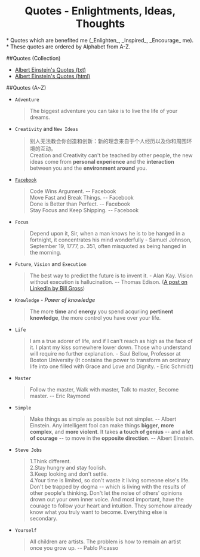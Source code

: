 <html><head><meta charset="utf-8">
<title>Quotes</title>
<link id="css" type="text/css" rel="stylesheet" href="../static/stylesheets/main.css"/></head><body>



<div align="center"><h1>Quotes - Enlightments, Ideas, Thoughts</h1></div>
* Quotes which are benefited me (_Enlighten_, _Inspired_, _Encourage_ me).
* These quotes are ordered by Alphabet from A-Z.

##Quotes (Collection)
* [Albert Einstein's Quotes (txt)](./albert-einstein-quotes.txt)
* [Albert Einstein's Quotes (html)](./albert-einstein-quotes.html)


##Quotes (A~Z)
* `Adventure`
  > The biggest adventure you can take is to live the life of your dreams.

* `Creativity` and `New Ideas`
  > 别人无法教会你创造和创新：新的理念来自于个人经历以及你和周围环境的互动。  
  > Creation and Creativity can't be teached by other people, the new ideas come from **personal experience** and the **interaction** between you and the **environment around** you.

* [`Facebook`](http://xuelianghan.tumblr.com/post/52540580981/facebook-slogan) <!-- 2012-10-29 -->
  > Code Wins Argument. -- Facebook  
  > Move Fast and Break Things. -- Facebook  
  > Done is Better than Perfect. -- Facebook <!-- (Rapid prototyping and Fast iteration) -->  
  > Stay Focus and Keep Shipping. -- Facebook <!-- Smart people known that focus is the mechaniasm to success and also to be a failure protection -->   

* `Focus`
  > Depend upon it, Sir, when a man knows he is to be hanged in a fortnight, it concentrates his mind wonderfully - Samuel Johnson, September 19, 1777, p. 351, often misquoted as being hanged in the morning.

* `Future`, `Vision` and `Execution`
  > The best way to predict the future is to invent it. - Alan Kay.
  > Vision without execution is hallucination. -- Thomas Edison. ([A post on LinkedIn by Bill Gross](http://www.linkedin.com/today/post/article/20130505003524-9947747-vision-without-execution-is-hallucination))

* `Knowledge` - _Power of knowledge_
  > The more **time** and **energy** you spend acquriing **pertinent knowledge**, the more control you have over your life.

* `Life`
  > I am a true adorer of life, and if I can't reach as high as the face of it. I plant my kiss somewhere lower down. Those who understand will require no further explanation. - Saul Bellow, Professor at Boston University (It contains the power to transform an ordinary life into one filled with Grace and Love and Dignity. - Eric Schmidt)

* `Master`
  > Follow the master, Walk with master, Talk to master, Become master. -- Eric Raymond

* `Simple`
  > Make things as simple as possible but not simpler. -- Albert Einstein.
  > Any intelligent fool can make things <strong>bigger</strong>, <strong>more complex</strong>, and <strong>more violent</strong>. It takes <strong>a touch of genius</strong> -- and <strong>a lot of courage</strong> -- to move in the <strong>opposite direction</strong>. -- Albert Einstein.

* `Steve Jobs`
  > 1.Think different.  
  > 2.Stay hungry and stay foolish.  
  > 3.Keep looking and don't settle.  
  > 4.Your time is limited, so don't waste it living someone else's life. Don't be trapped by dogma -- which is living with the results of other people's thinking. Don't let the noise of others' opinions drown out your own inner voice. And most important, have the courage to follow your heart and intuition. They somehow already know what you truly want to become. Everything else is secondary.   

* `Yourself`
  > All children are artists. The problem is how to remain an artist once you grow up. -- Pablo Picasso


</body></html>